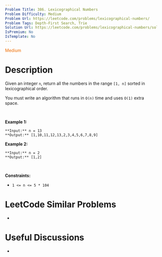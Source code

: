 ```yaml
---
Problem Title: 386. Lexicographical Numbers
Problem Difficulty: Medium
Problem Url: https://leetcode.com/problems/lexicographical-numbers/
Problem Tags: Depth-First Search, Trie
Solution Url: https://leetcode.com/problems/lexicographical-numbers/solution/
IsPremium: No
IsTemplate: No
---
```


<span style="color: rgb(239, 108, 0);">Medium</span>

# Description

Given an integer `n`, return all the numbers in the range `[1, n]` sorted in lexicographical order.


You must write an algorithm that runs in `O(n)` time and uses `O(1)` extra space. 


 


**Example 1:**



```
**Input:** n = 13
**Output:** [1,10,11,12,13,2,3,4,5,6,7,8,9]

```
**Example 2:**



```
**Input:** n = 2
**Output:** [1,2]

```

 


**Constraints:**


* `1 <= n <= 5 * 104`




# LeetCode Similar Problems

- []()

# Useful Discussions

- []()
